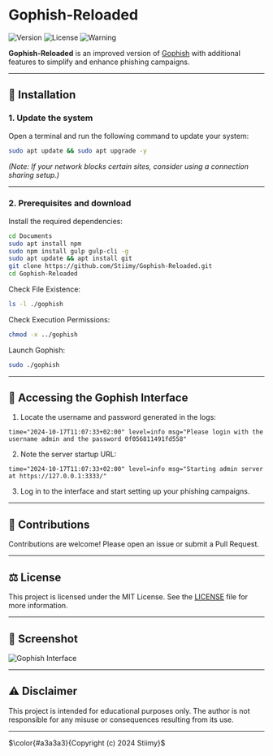 # Gophish-Reloaded

![Version](https://img.shields.io/badge/version-0.1-purple)
![License](https://img.shields.io/badge/license-MIT-darkred)
![Warning](https://img.shields.io/badge/Educational%20Purpose%20Only%20!!!-indigo)

**Gophish-Reloaded** is an improved version of [Gophish](https://getgophish.com/) with additional features to simplify and enhance phishing campaigns.

---

## 🚀 **Installation**

### **1. Update the system**
Open a terminal and run the following command to update your system:
```bash
sudo apt update && sudo apt upgrade -y
```
*(Note: If your network blocks certain sites, consider using a connection sharing setup.)*

---

### **2. Prerequisites and download**
Install the required dependencies:
```bash
cd Documents
sudo apt install npm
sudo npm install gulp gulp-cli -g 
sudo apt update && apt install git
git clone https://github.com/Stiimy/Gophish-Reloaded.git
cd Gophish-Reloaded
```
Check File Existence: 
```bash
ls -l ./gophish
```
Check Execution Permissions:
```bash
chmod -x ../gophish
```
Launch Gophish:
```bash
sudo ./gophish
```

---

## 🔑 **Accessing the Gophish Interface**

1. Locate the username and password generated in the logs:
```
time="2024-10-17T11:07:33+02:00" level=info msg="Please login with the username admin and the password 0f056811491fd558"
```

2. Note the server startup URL:
```
time="2024-10-17T11:07:33+02:00" level=info msg="Starting admin server at https://127.0.0.1:3333/"
```

3. Log in to the interface and start setting up your phishing campaigns.

---

## 🤝 **Contributions**
Contributions are welcome! Please open an issue or submit a Pull Request.

---

## ⚖️ **License**
This project is licensed under the MIT License. See the [LICENSE](LICENSE) file for more information.

---

## 📸 **Screenshot**
![Gophish Interface](images/demo.png)

---

## ⚠️ **Disclaimer**
This project is intended for educational purposes only. The author is not responsible for any misuse or consequences resulting from its use.

---







$\color{#a3a3a3}{Copyright (c)  2024 Stiimy}$

